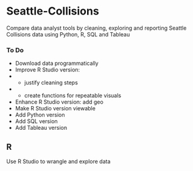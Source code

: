 # Seattle-Collisions
Compare data analyst tools by cleaning, exploring and reporting Seattle Collisions data using Python, R, SQL and Tableau

### To Do
* Download data programmatically
* Improve R Studio version: 
* * justify cleaning steps
* * create functions for repeatable visuals
* Enhance R Studio version: add geo
* Make R Studio version viewable
* Add Python version
* Add SQL version
* Add Tableau version

## R
Use R Studio to wrangle and explore data
